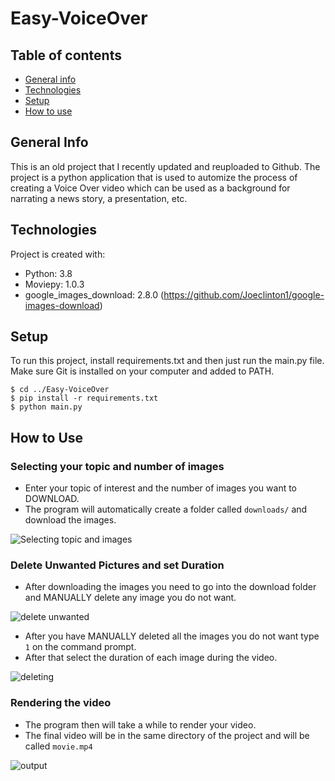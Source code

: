 # Easy-VoiceOver
## Table of contents
* [General info](#general-info)
* [Technologies](#technologies)
* [Setup](#setup)
* [How to use](#how-to-use)

## General Info
This is an old project that I recently updated and reuploaded to Github. The project is a python application that is used to automize the process of creating a Voice Over video which can be used as a background for narrating a news story, a presentation, etc.
	
## Technologies
Project is created with:
* Python: 3.8
* Moviepy: 1.0.3
* google_images_download: 2.8.0 (https://github.com/Joeclinton1/google-images-download)
	
## Setup
To run this project, install requirements.txt and then just run the main.py file. Make sure Git is installed on your computer and added to PATH.

```
$ cd ../Easy-VoiceOver
$ pip install -r requirements.txt
$ python main.py
```

## How to Use
### Selecting your topic and number of images
* Enter your topic of interest and the number of images you want to DOWNLOAD.
* The program will automatically create a folder called ```downloads/``` and download the images.

![Selecting topic and images](https://user-images.githubusercontent.com/44535804/171313642-c6bf99ba-0609-46df-9649-8e03f88bb5dd.png)

### Delete Unwanted Pictures and set Duration
* After downloading the images you need to go into the download folder and MANUALLY delete any image you do not want.

![delete unwanted](https://user-images.githubusercontent.com/44535804/171313795-9f1c2174-00ac-4447-9264-1755931fdb33.png)

* After you have MANUALLY deleted all the images you do not want type ```1``` on the command prompt.
* After that select the duration of each image during the video.

![deleting](https://user-images.githubusercontent.com/44535804/171313761-853b5bc0-84a9-4103-b5f2-4335d1744084.png)

### Rendering the video
* The program then will take a while to render your video.
* The final video will be in the same directory of the project and will be called ```movie.mp4```

![output](https://user-images.githubusercontent.com/44535804/171313826-7ea88564-aa5a-4f77-9d0a-d5a70bc082e4.png)
